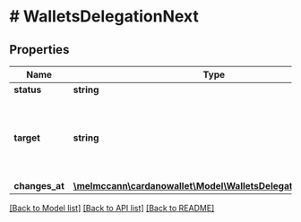 # # WalletsDelegationNext

## Properties

Name | Type | Description | Notes
------------ | ------------- | ------------- | -------------
**status** | **string** |  | 
**target** | **string** | A unique Stake-Pool identifier (present only if status &#x3D; &#x60;delegating&#x60;) | [optional] 
**changes_at** | [**\melmccann\cardanowallet\Model\WalletsDelegationChangesAt**](WalletsDelegationChangesAt.md) |  | 

[[Back to Model list]](../../README.md#documentation-for-models) [[Back to API list]](../../README.md#documentation-for-api-endpoints) [[Back to README]](../../README.md)


